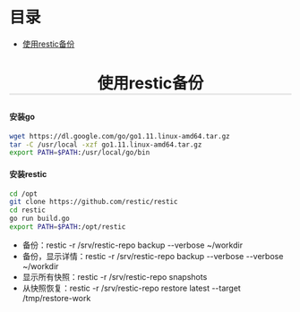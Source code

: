 # 目录

* [使用restic备份](#使用restic备份)


# <p align="center" style="border-bottom: 3px solid #e7e7e7;">使用restic备份</p>


#### 安装go

```bash
wget https://dl.google.com/go/go1.11.linux-amd64.tar.gz
tar -C /usr/local -xzf go1.11.linux-amd64.tar.gz
export PATH=$PATH:/usr/local/go/bin
```

#### 安装restic

```bash
cd /opt
git clone https://github.com/restic/restic
cd restic
go run build.go
export PATH=$PATH:/opt/restic
```

* 备份：restic -r /srv/restic-repo backup --verbose ~/workdir
* 备份，显示详情：restic -r /srv/restic-repo backup --verbose --verbose ~/workdir
* 显示所有快照：restic -r /srv/restic-repo snapshots
* 从快照恢复：restic -r /srv/restic-repo restore latest --target /tmp/restore-work